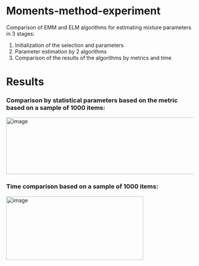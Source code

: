 # Moments-method-experiment
Comparison of EMM and ELM algorithms for estimating mixture parameters in 3 stages:
1) Initialization of the selection and parameters
2) Parameter estimation by 2 algorithms
3) Comparison of the results of the algorithms by metrics and time
# Results
### Comparison by statistical parameters based on the metric based on a sample of 1000 items:
<img width="702" height="153" alt="image" src="https://github.com/user-attachments/assets/1694da0e-d7c6-416d-b64b-d798454db279" />

### Time comparison based on a sample of 1000 items:
<img width="369" height="171" alt="image" src="https://github.com/user-attachments/assets/4108b29f-6115-4add-97dd-e5af4a6424c7" />
